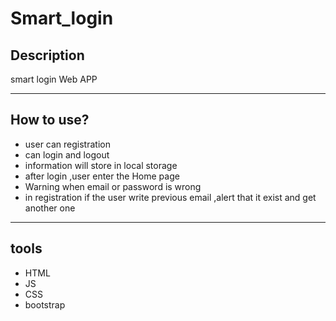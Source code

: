 # Smart_login
## Description
smart login Web APP 

---
## How to use?
- user can registration
- can login and logout
- information will store in local storage
- after login ,user enter the Home page
- Warning when email or password is wrong
- in registration if the user write previous email ,alert that it exist and get another one
---
## tools
- HTML
- JS
- CSS
- bootstrap
